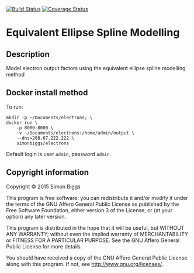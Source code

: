 [![Build Status](https://travis-ci.org/SimonBiggs/equivalent-ellipse-spline-modelling.svg?branch=master)](https://travis-ci.org/SimonBiggs/equivalent-ellipse-spline-modelling)
[![Coverage Status](https://coveralls.io/repos/SimonBiggs/equivalent-ellipse-spline-modelling/badge.svg)](https://coveralls.io/r/SimonBiggs/equivalent-ellipse-spline-modelling)

# Equivalent Ellipse Spline Modelling

## Description
Model electron output factors using the equivalent ellipse spline modelling method

## Docker install method

To run:

    mkdir -p ~/Documents/electrons; \
    docker run \
        -p 8000:8000 \
        -v ~/Documents/electrons:/home/admin/output \
        --dns=208.67.222.222 \
        simonbiggs/electrons

Default login is user `admin`, password `admin`.

## Copyright information
Copyright &#169; 2015  Simon Biggs

This program is free software: you can redistribute it and/or modify
it under the terms of the GNU Affero General Public License as published
by the Free Software Foundation, either version 3 of the License, or
(at your option) any later version.

This program is distributed in the hope that it will be useful,
but WITHOUT ANY WARRANTY; without even the implied warranty of
MERCHANTABILITY or FITNESS FOR A PARTICULAR PURPOSE.  See the
GNU Affero General Public License for more details.

You should have received a copy of the GNU Affero General Public License
along with this program.  If not, see <http://www.gnu.org/licenses/>.
